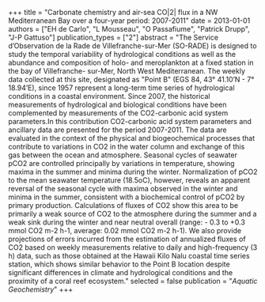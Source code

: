 +++
title = "Carbonate chemistry and air-sea CO|2| flux in a NW Mediterranean Bay over a four-year period: 2007-2011"
date = 2013-01-01
authors = ["EH de Carlo", "L Mousseau", "O Passafiume", "Patrick Drupp", "J-P Gattuso"]
publication_types = ["2"]
abstract = "The Service d’Observation de la Rade de Villefranche-sur-Mer (SO-RADE) is designed to study the temporal variability of hydrological conditions as well as the abundance and composition of holo- and meroplankton at a fixed station in the bay of Villefranche- sur-Mer, North West Mediterranean. The weekly data collected at this site, designated as \"Point B\" (EGS 84, 43° 41.10’N - 7° 18.94’E), since 1957 represent a long-term time series of hydrological conditions in a coastal environment. Since 2007, the historical measurements of hydrological and biological conditions have been complemented by measurements of the CO2-carbonic acid system parameters.In this contribution CO2-carbonic acid system parameters and ancillary data are presented for the period 2007-2011. The data are evaluated in the context of the physical and biogeochemical processes that contribute to variations in CO2 in the water column and exchange of this gas between the ocean and atmosphere. Seasonal cycles of seawater pCO2 are controlled principally by variations in temperature, showing maxima in the summer and minima during the winter. Normalization of pCO2 to the mean seawater temperature (18.5oC), however, reveals an apparent reversal of the seasonal cycle with maxima observed in the winter and minima in the summer, consistent with a biochemical control of pCO2 by primary production. Calculations of fluxes of CO2 show this area to be primarily a weak source of CO2 to the atmosphere during the summer and a weak sink during the winter and near neutral overall (range: - 0.3 to +0.3 mmol CO2 m-2 h-1, average: 0.02 mmol CO2 m-2 h-1). We also provide projections of errors incurred from the estimation of annualized fluxes of CO2 based on weekly measurements relative to daily and high-frequency (3 h) data, such as those obtained at the Hawaii Kilo Nalu coastal time series station, which shows similar behavior to the Point B location despite significant differences in climate and hydrological conditions and the proximity of a coral reef ecosystem."
selected = false
publication = "*Aquatic Geochemistry*"
+++

